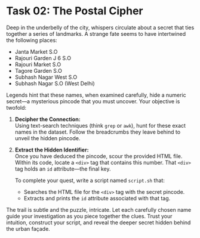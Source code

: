 # Task 02: The Postal Cipher

Deep in the underbelly of the city, whispers circulate about a secret that ties together a series of landmarks. A strange fate seems to have intertwined the following places:

- Janta Market S.O
- Rajouri Garden J 6 S.O
- Rajouri Market S.O
- Tagore Garden S.O
- Subhash Nagar West S.O
- Subhash Nagar S.O (West Delhi)

Legends hint that these names, when examined carefully, hide a numeric secret—a mysterious pincode that you must uncover. Your objective is twofold:

1. **Decipher the Connection:**  
   Using text-search techniques (think `grep` or `awk`), hunt for these exact names in the dataset. Follow the breadcrumbs they leave behind to unveil the hidden pincode.  
   
2. **Extract the Hidden Identifier:**  
   Once you have deduced the pincode, scour the provided HTML file. Within its code, locate a `<div>` tag that contains this number. That `<div>` tag holds an `id` attribute—the final key.  
   
   To complete your quest, write a script named `script.sh` that:
   - Searches the HTML file for the `<div>` tag with the secret pincode.
   - Extracts and prints the `id` attribute associated with that tag.

The trail is subtle and the puzzle, intricate. Let each carefully chosen name guide your investigation as you piece together the clues. Trust your intuition, construct your script, and reveal the deeper secret hidden behind the urban façade.